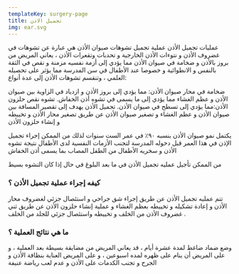 ```yaml
---
templateKey: surgery-page
title: تجميل الاذن
img: ear.svg
---
```


عمليات تجميل الأذن
عملية تجميل تشوهات صيوان الأذن هي عبارة عن تشوهات في غضروف الأذن و نتوءات الأذن الخارجية و تحدبات وتقعرات الأذن ، يعاني المريض من بروز بالأذن و ضخامة في صيوان الأذن مما يؤدي إلى أزمة نفسيه مزمنة و نقص في الثقة بالنفس و الانطوائية و خصوصا عند الأطفال في سن المدرسة مما يؤثر على تحصيله العلمي ، وتنقسم تشوهات الأذن إلى عدة أنواع:

ضخامة في محار صيوان الأذن: مما يؤدي إلى بروز الأذن و ازدياد في الزاوية بين صيوان الأذن و عظم الغشاء مما يؤدي إلى ما يسمى في تشوه أذن الخفاش.
تشوه نقص حلزون الأذن:مما يؤدي إلى تسطح في صيوان الأذن.
تجميل الأذن يهدف إلى تقصير المسافة بين صيوان الأذن و عظم الغشاء و تصغير صيوان الأذن عن طريق تصغير محار الأذن و تخييطه و إنشاء حلزون الأذن

يكتمل نمو صيوان الأذن بنسبه ٩٠٪ في عمر الست سنوات لذلك من الممكن إجراء تجميل الإذن في هذا العمر قبل دخوله المدرسة لتجنب الأزمات النفسية لدى الأطفال نتيجة تشوه الأذن و سخريه الأطفال من الطفل المصاب بما يسمى أذن الخفاش

من الممكن تأجيل عمليه تجميل الأذن في ما بعد البلوغ في حال إذا كان التشوه بسيط

### كيفه إجراء عملية تجميل الأذن ؟

تتم عمليه تجميل الأذن عن طريق إجراء شق جراحي و استئصال جزئي لغضروف محار الأذن و إعادة تشكيله و تخييطه بعظم الغشاء و عملية إنشاء حلزون الأذن عن طريق ثني غضروف الأذن من الخلف و تخييطه واستئصال جزئي للجلد من الخلف .

### ما هي نتائج العملية ؟

وضع ضماد ضاغط لمدة عشرة أيام ، قد يعاني المريض من مضايقة بسيطة بعد العملية ، و على المريض أن ينام على ظهره لمده اسبوعين ، و على المريض العناية بنظافة الأذن و الجرح و تجنب الكدمات على الأذن و عدم لعب رياضة عنيفة
